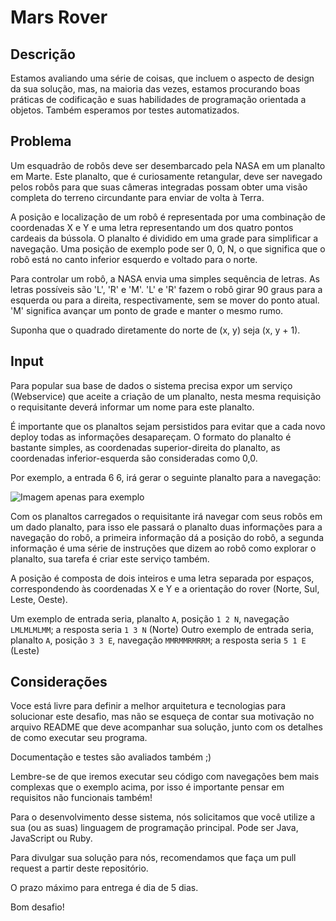 # Mars Rover

## Descrição

Estamos avaliando uma série de coisas, que incluem o aspecto de design da sua solução, mas, na maioria das vezes, estamos procurando boas práticas de codificação e suas habilidades de programação orientada a objetos. Também esperamos por testes automatizados.

## Problema

Um esquadrão de robôs deve ser desembarcado pela NASA em um planalto em Marte. Este planalto, que é curiosamente retangular, deve ser navegado pelos robôs para que suas câmeras integradas possam obter uma visão completa do terreno circundante para enviar de volta à Terra.

A posição e localização de um robô é representada por uma combinação de coordenadas X e Y e uma letra representando um dos quatro pontos cardeais da bússola. O planalto é dividido em uma grade para simplificar a navegação. Uma posição de exemplo pode ser 0, 0, N, o que significa que o robô está no canto inferior esquerdo e voltado para o norte.

Para controlar um robô, a NASA envia uma simples sequência de letras. As letras possíveis são 'L', 'R' e 'M'. 'L' e 'R' fazem o robô ​​girar 90 graus para a esquerda ou para a direita, respectivamente, sem se mover do ponto atual. 'M' significa avançar um ponto de grade e manter o mesmo rumo.

Suponha que o quadrado diretamente do norte de (x, y) seja (x, y + 1).

## Input

Para popular sua base de dados o sistema precisa expor um serviço (Webservice) que aceite a criação de um planalto, nesta mesma requisição o requisitante deverá informar um nome para este planalto. 

É importante que os planaltos sejam persistidos para evitar que a cada novo deploy todas as informações desapareçam. O formato do planalto é bastante simples, as coordenadas superior-direita do planalto, as coordenadas inferior-esquerda são consideradas como 0,0.

Por exemplo, a entrada 6 6, irá gerar o seguinte planalto para a navegação:

![Imagem apenas para exemplo](https://rsilva-web.s3-us-west-1.amazonaws.com/20170417142610-E119-1768_PO-170914105846_SL.jpg?v=20180704153907)

Com os planaltos carregados o requisitante irá navegar com seus robôs em um dado planalto, para isso ele passará o planalto duas informações para a navegação do robô, a primeira informação dá a posição do robô, a segunda informação é uma série de instruções que dizem ao robô como explorar o planalto, sua tarefa é criar este serviço também.

A posição é composta de dois inteiros e uma letra separada por espaços, correspondendo às coordenadas X e Y e a orientação do rover (Norte, Sul, Leste, Oeste).

Um exemplo de entrada seria, planalto `A`, posição `1 2 N`, navegação `LMLMLMLMM`; a resposta seria `1 3 N` (Norte)
Outro exemplo de entrada seria, planalto `A`, posição `3 3 E`, navegação `MMRMMRMRRM`; a resposta seria `5 1 E` (Leste)

## Considerações

Voce está livre para definir a melhor arquitetura e tecnologias para solucionar este desafio, mas não se esqueça de contar sua motivação no
arquivo README que deve acompanhar sua solução, junto com os detalhes de como executar seu programa. 

Documentação e testes são avaliados também ;)

Lembre-se de que iremos executar seu código com navegações bem mais complexas que o exemplo acima, por isso é importante pensar em requisitos não funcionais também!

Para o desenvolvimento desse sistema, nós solicitamos que você utilize a sua (ou as suas) linguagem de programação principal. Pode ser Java, JavaScript ou Ruby.

Para divulgar sua solução para nós, recomendamos que faça um pull request a partir deste repositório.

O prazo máximo para entrega é dia de 5 dias.

Bom desafio!

